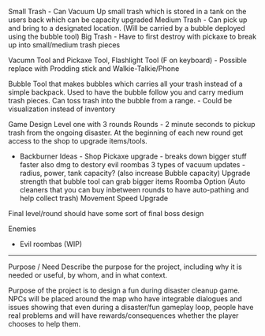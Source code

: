 Small Trash - Can Vacuum Up small trash which is stored in a tank on the users back which can be capacity upgraded
Medium Trash - Can pick up and bring to a designated location. (Will be carried by a bubble deployed using the bubble tool)
Big Trash - Have to first destroy with pickaxe to break up into small/medium trash pieces

Vacumn Tool and Pickaxe Tool, Flashlight Tool (F on keyboard) - Possible replace with Prodding stick and Walkie-Talkie/Phone

Bubble Tool that makes bubbles which carries all your trash instead of a simple backpack. Used to have the bubble follow you and carry medium trash pieces. Can toss trash into the bubble from a range. - Could be visualization instead of inventory

Game Design
Level one with 3 rounds
Rounds - 2 minute seconds to pickup trash from the ongoing disaster. At the beginning of each new round get access to the shop to upgrade items/tools.

- Backburner Ideas -
Shop
Pickaxe upgrade - breaks down bigger stuff faster also dmg to destory evil roombas
3 types of vacuum updates - radius, power, tank capacity? (also increase Bubble capacity)
Upgrade strength that bubble tool can grab bigger items
Roomba Option (Auto cleaners that you can buy inbetween rounds to have auto-pathing and help collect trash)
Movement Speed Upgrade

Final level/round should have some sort of final boss design

Enemies
- Evil roombas (WIP)
---

Purpose / Need
Describe the purpose for the project, including why it is needed or useful, by whom, and in what context.

Purpose of the project is to design a fun during disaster cleanup game. NPCs will be placed around the map who have integrable dialogues and issues showing that even during a disaster/fun gameplay loop, people have real problems and will have rewards/consequences whether the player chooses to help them.

